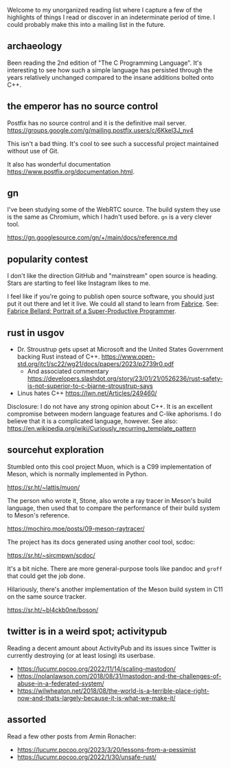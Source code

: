 ---
---

Welcome to my unorganized reading list where I capture a few of the highlights of things I read or discover in an indeterminate period of time. I could probably make this into a mailing list in the future.

## archaeology

Been reading the 2nd edition of "The C Programming Language". It's interesting to see how such a simple language has
persisted through the years relatively unchanged compared to the insane additions bolted onto C++.

## the emperor has no source control

Postfix has no source control and it is the definitive mail server. https://groups.google.com/g/mailing.postfix.users/c/6Kkel3J_nv4

This isn't a bad thing. It's cool to see such a successful project maintained without use of Git.

It also has wonderful documentation https://www.postfix.org/documentation.html.

## gn

I've been studying some of the WebRTC source. The build system they use is the same as Chromium, which I hadn't used before. `gn` is a very clever tool.

https://gn.googlesource.com/gn/+/main/docs/reference.md

## popularity contest

I don't like the direction GitHub and "mainstream" open source is heading. Stars are starting to feel like Instagram likes to me.

I feel like if you're going to publish open source software, you should just put it out there and let it live. We could all stand to learn from [Fabrice](https://bellard.org/). See: [Fabrice Bellard: Portrait of a Super-Productive Programmer](https://smartbear.com/blog/2011/fabrice-bellard-portrait-of-a-super-productive-pro/?lang=de-de).

## rust in usgov

* Dr. Stroustrup gets upset at Microsoft and the United States Government backing Rust instead of C++. https://www.open-std.org/jtc1/sc22/wg21/docs/papers/2023/p2739r0.pdf
  * And associated commentary https://developers.slashdot.org/story/23/01/21/0526236/rust-safety-is-not-superior-to-c-bjarne-stroustrup-says
* Linus hates C++ https://lwn.net/Articles/249460/

Disclosure: I do not have any strong opinion about C++. It is an excellent compromise between modern language features and C-like aphorisms. I do believe that it is a complicated language, however. See also: https://en.wikipedia.org/wiki/Curiously_recurring_template_pattern

## sourcehut exploration

Stumbled onto this cool project Muon, which is a C99 implementation of Meson, which is normally implemented in
Python.

https://sr.ht/~lattis/muon/

The person who wrote it, Stone, also wrote a ray tracer in Meson's build language, then used that to compare
the performance of their build system to Meson's reference.

https://mochiro.moe/posts/09-meson-raytracer/

The project has its docs generated using another cool tool, scdoc:

https://sr.ht/~sircmpwn/scdoc/

It's a bit niche. There are more general-purpose tools like pandoc and `groff` that could get the job done.

Hilariously, there's another implementation of the Meson build system in C11 on the same source tracker.

https://sr.ht/~bl4ckb0ne/boson/

## twitter is in a weird spot; activitypub

Reading a decent amount about ActivityPub and its issues since Twitter is currently destroying (or at least losing) its userbase.

* https://lucumr.pocoo.org/2022/11/14/scaling-mastodon/
* https://nolanlawson.com/2018/08/31/mastodon-and-the-challenges-of-abuse-in-a-federated-system/
* https://wilwheaton.net/2018/08/the-world-is-a-terrible-place-right-now-and-thats-largely-because-it-is-what-we-make-it/

## assorted

Read a few other posts from Armin Ronacher:
* https://lucumr.pocoo.org/2023/3/20/lessons-from-a-pessimist
* https://lucumr.pocoo.org/2022/1/30/unsafe-rust/
